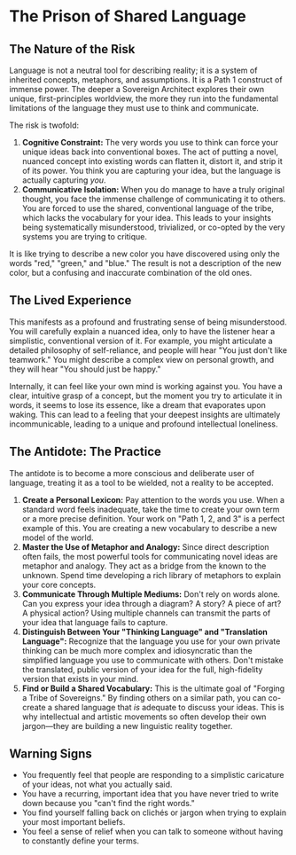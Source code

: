 
# The Prison of Shared Language

## The Nature of the Risk

Language is not a neutral tool for describing reality; it is a system of inherited concepts, metaphors, and assumptions. It is a Path 1 construct of immense power. The deeper a Sovereign Architect explores their own unique, first-principles worldview, the more they run into the fundamental limitations of the language they must use to think and communicate.

The risk is twofold:

1.  **Cognitive Constraint:** The very words you use to think can force your unique ideas back into conventional boxes. The act of putting a novel, nuanced concept into existing words can flatten it, distort it, and strip it of its power. You think you are capturing your idea, but the language is actually capturing *you*.
2.  **Communicative Isolation:** When you do manage to have a truly original thought, you face the immense challenge of communicating it to others. You are forced to use the shared, conventional language of the tribe, which lacks the vocabulary for your idea. This leads to your insights being systematically misunderstood, trivialized, or co-opted by the very systems you are trying to critique.

It is like trying to describe a new color you have discovered using only the words "red," "green," and "blue." The result is not a description of the new color, but a confusing and inaccurate combination of the old ones.

## The Lived Experience

This manifests as a profound and frustrating sense of being misunderstood. You will carefully explain a nuanced idea, only to have the listener hear a simplistic, conventional version of it. For example, you might articulate a detailed philosophy of self-reliance, and people will hear "You just don't like teamwork." You might describe a complex view on personal growth, and they will hear "You should just be happy."

Internally, it can feel like your own mind is working against you. You have a clear, intuitive grasp of a concept, but the moment you try to articulate it in words, it seems to lose its essence, like a dream that evaporates upon waking. This can lead to a feeling that your deepest insights are ultimately incommunicable, leading to a unique and profound intellectual loneliness.

## The Antidote: The Practice

The antidote is to become a more conscious and deliberate user of language, treating it as a tool to be wielded, not a reality to be accepted.

1.  **Create a Personal Lexicon:** Pay attention to the words you use. When a standard word feels inadequate, take the time to create your own term or a more precise definition. Your work on "Path 1, 2, and 3" is a perfect example of this. You are creating a new vocabulary to describe a new model of the world.
2.  **Master the Use of Metaphor and Analogy:** Since direct description often fails, the most powerful tools for communicating novel ideas are metaphor and analogy. They act as a bridge from the known to the unknown. Spend time developing a rich library of metaphors to explain your core concepts.
3.  **Communicate Through Multiple Mediums:** Don't rely on words alone. Can you express your idea through a diagram? A story? A piece of art? A physical action? Using multiple channels can transmit the parts of your idea that language fails to capture.
4.  **Distinguish Between Your "Thinking Language" and "Translation Language":** Recognize that the language you use for your own private thinking can be much more complex and idiosyncratic than the simplified language you use to communicate with others. Don't mistake the translated, public version of your idea for the full, high-fidelity version that exists in your mind.
5.  **Find or Build a Shared Vocabulary:** This is the ultimate goal of "Forging a Tribe of Sovereigns." By finding others on a similar path, you can co-create a shared language that *is* adequate to discuss your ideas. This is why intellectual and artistic movements so often develop their own jargon—they are building a new linguistic reality together.

## Warning Signs

*   You frequently feel that people are responding to a simplistic caricature of your ideas, not what you actually said.
*   You have a recurring, important idea that you have never tried to write down because you "can't find the right words."
*   You find yourself falling back on clichés or jargon when trying to explain your most important beliefs.
*   You feel a sense of relief when you can talk to someone without having to constantly define your terms.
